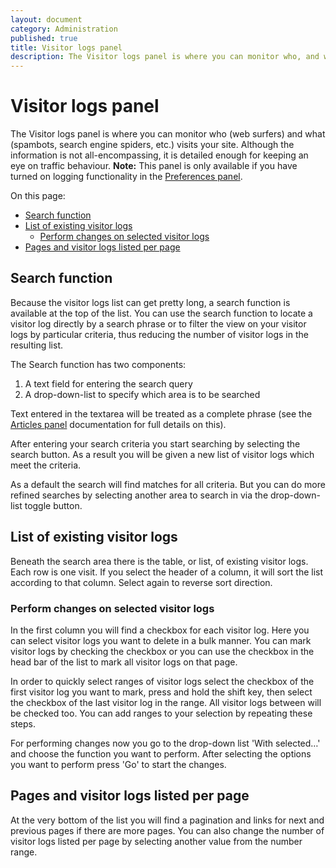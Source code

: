 ```yaml
---
layout: document
category: Administration
published: true
title: Visitor logs panel
description: The Visitor logs panel is where you can monitor who, and what, visits your site.
---
```


# Visitor logs panel

The Visitor logs panel is where you can monitor who (web surfers) and what (spambots, search engine spiders, etc.) visits your site. Although the information is not all-encompassing, it is detailed enough for keeping an eye on traffic behaviour. **Note:** This panel is only available if you have turned on logging functionality in the [Preferences panel](https://docs.textpattern.io/administration/preferences-panel#logging).

On this page:

* [Search function](#search-function)
* [List of existing visitor logs](#list-of-existing-visitor-logs)
  * [Perform changes on selected visitor logs](#perform-changes-on-selected-visitor-logs)
* [Pages and visitor logs listed per page](#pages-and-visitor-logs-listed-per-page)

## Search function

Because the visitor logs list can get pretty long, a search function is available at the top of the list. You can use the search function to locate a visitor log directly by a search phrase or to filter the view on your visitor logs by particular criteria, thus reducing the number of visitor logs in the resulting list.

The Search function has two components:

1. A text field for entering the search query
2. A drop-down-list to specify which area is to be searched

Text entered in the textarea will be treated as a complete phrase (see the [Articles panel](https://docs.textpattern.io/administration/articles-panel) documentation for full details on this).

After entering your search criteria you start searching by selecting the search button. As a result you will be given a new list of visitor logs which meet the criteria.

As a default the search will find matches for all criteria. But you can do more refined searches by selecting another area to search in via the drop-down-list toggle button.

## List of existing visitor logs

Beneath the search area there is the table, or list, of existing visitor logs. Each row is one visit. If you select the header of a column, it will sort the list according to that column. Select again to reverse sort direction.

### Perform changes on selected visitor logs

In the first column you will find a checkbox for each visitor log. Here you can select visitor logs you want to delete in a bulk manner. You can mark visitor logs by checking the checkbox or you can use the checkbox in the head bar of the list to mark all visitor logs on that page.

In order to quickly select ranges of visitor logs select the checkbox of the first visitor log you want to mark, press and hold the shift key, then select the checkbox of the last visitor log in the range. All visitor logs between will be checked too. You can add ranges to your selection by repeating these steps.

For performing changes now you go to the drop-down list 'With selected…' and choose the function you want to perform. After selecting the options you want to perform press 'Go' to start the changes.

## Pages and visitor logs listed per page

At the very bottom of the list you will find a pagination and links for next and previous pages if there are more pages. You can also change the number of visitor logs listed per page by selecting another value from the number range.
